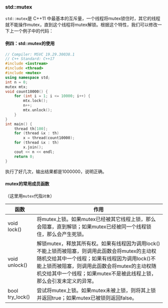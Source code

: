 ### std::mutex

`std::mutex`是 C++11 中最基本的互斥量，一个线程将mutex锁住时，其它的线程就不能操作mutex，直到这个线程将mutex解锁。根据这个特性，我们可以修改一下上一个例子中的代码：

#### 例四：std::mutex的使用

```cpp
// Compiler: MSVC 19.29.30038.1
// C++ Standard: C++17
#include <iostream>
#include <thread>
#include <mutex>
using namespace std;
int n = 0;
mutex mtx;
void count10000() {
	for (int i = 1; i <= 10000; i++) {
		mtx.lock();
		n++;
		mtx.unlock();
	}
}
int main() {
	thread th[100];
	for (thread &x : th)
		x = thread(count10000);
	for (thread &x : th)
		x.join();
	cout << n << endl;
	return 0;
}
```

执行了好几次，输出结果都是1000000，说明正确。

#### mutex的常用成员函数

（这里用`mutex`代指`对象`）

| 函数             | 作用                                                         |
| ---------------- | ------------------------------------------------------------ |
| void lock()      | 将mutex上锁。如果mutex已经被其它线程上锁，那么会阻塞，直到解锁；如果mutex已经被同一个线程锁住，那么会产生死锁。 |
| void   unlock()  | 解锁mutex，释放其所有权。如果有线程因为调用lock()不能上锁而被阻塞，则调用此函数会将mutex的主动权随机交给其中一个线程；如果有线程因为调用lock()不能上锁而被阻塞，则调用此函数会将mutex的主动权随机交给其中一个线程；如果mutex不是被此线程上锁，那么会引发未定义的异常。 |
| bool try\_lock() | 尝试将mutex上锁。如果mutex未被上锁，则将其上锁并返回true；如果mutex已被锁则返回false。 |
